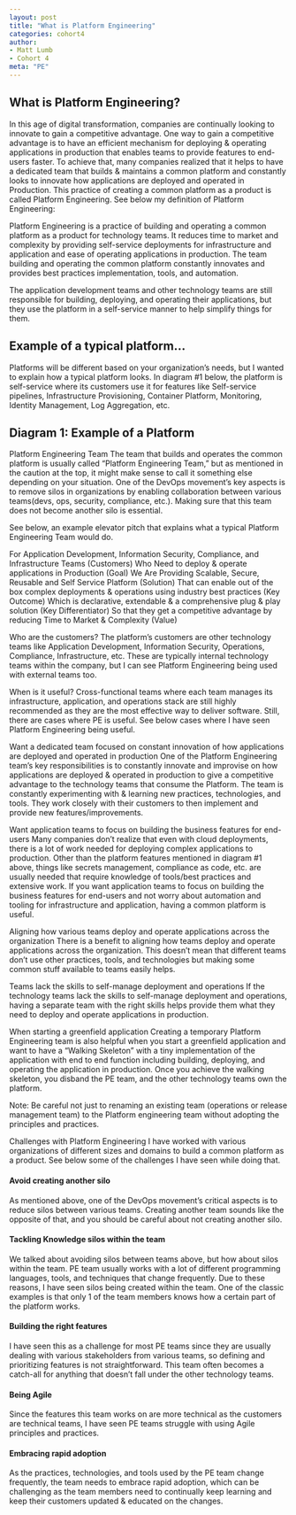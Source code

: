 ```yaml
---
layout: post
title: "What is Platform Engineering"
categories: cohort4
author:
- Matt Lumb
- Cohort 4
meta: "PE"
---
```


## What is Platform Engineering?

In this age of digital transformation, companies are continually looking to innovate to gain a competitive advantage. One way to gain a competitive advantage is to have an efficient mechanism for deploying & operating applications in production that enables teams to provide features to end-users faster. To achieve that, many companies realized that it helps to have a dedicated team that builds & maintains a common platform and constantly looks to innovate how applications are deployed and operated in Production. This practice of creating a common platform as a product is called Platform Engineering. See below my definition of Platform Engineering:

Platform Engineering is a practice of building and operating a common platform as a product for technology teams. It reduces time to market and complexity by providing self-service deployments for infrastructure and application and ease of operating applications in production. The team building and operating the common platform constantly innovates and provides best practices implementation, tools, and automation.

The application development teams and other technology teams are still responsible for building, deploying, and operating their applications, but they use the platform in a self-service manner to help simplify things for them.

## Example of a typical platform...

Platforms will be different based on your organization’s needs, but I wanted to explain how a typical platform looks. In diagram #1 below, the platform is self-service where its customers use it for features like Self-service pipelines, Infrastructure Provisioning, Container Platform, Monitoring, Identity Management, Log Aggregation, etc. 

## Diagram 1: Example of a Platform

Platform Engineering Team
The team that builds and operates the common platform is usually called “Platform Engineering Team,” but as mentioned in the caution at the top, it might make sense to call it something else depending on your situation. One of the DevOps movement’s key aspects is to remove silos in organizations by enabling collaboration between various teams(devs, ops, security, compliance, etc.). Making sure that this team does not become another silo is essential.

See below, an example elevator pitch that explains what a typical Platform Engineering Team would do.

For Application Development, Information Security, Compliance, and Infrastructure Teams (Customers)
Who Need to deploy & operate applications in Production (Goal)
We Are Providing Scalable, Secure, Reusable and Self Service Platform (Solution)
That can enable out of the box complex deployments & operations using industry best practices (Key Outcome)
Which is declarative, extendable & a comprehensive plug & play solution (Key Differentiator)
So that they get a competitive advantage by reducing Time to Market & Complexity (Value)

Who are the customers?
The platform’s customers are other technology teams like Application Development, Information Security, Operations, Compliance, Infrastructure, etc. These are typically internal technology teams within the company, but I can see Platform Engineering being used with external teams too.

When is it useful?
Cross-functional teams where each team manages its infrastructure, application, and operations stack are still highly recommended as they are the most effective way to deliver software. Still, there are cases where PE is useful. See below cases where I have seen Platform Engineering being useful.

Want a dedicated team focused on constant innovation of how applications are deployed and operated in production
One of the Platform Engineering team’s key responsibilities is to constantly innovate and improvise on how applications are deployed & operated in production to give a competitive advantage to the technology teams that consume the Platform. The team is constantly experimenting with & learning new practices, technologies, and tools. They work closely with their customers to then implement and provide new features/improvements.

Want application teams to focus on building the business features for end-users
Many companies don’t realize that even with cloud deployments, there is a lot of work needed for deploying complex applications to production. Other than the platform features mentioned in diagram #1 above, things like secrets management, compliance as code, etc. are usually needed that require knowledge of tools/best practices and extensive work. If you want application teams to focus on building the business features for end-users and not worry about automation and tooling for infrastructure and application, having a common platform is useful.

Aligning how various teams deploy and operate applications across the organization
There is a benefit to aligning how teams deploy and operate applications across the organization. This doesn’t mean that different teams don’t use other practices, tools, and technologies but making some common stuff available to teams easily helps.

Teams lack the skills to self-manage deployment and operations
If the technology teams lack the skills to self-manage deployment and operations, having a separate team with the right skills helps provide them what they need to deploy and operate applications in production.

When starting a greenfield application 
Creating a temporary Platform Engineering team is also helpful when you start a greenfield application and want to have a “Walking Skeleton” with a tiny implementation of the application with end to end function including building, deploying, and operating the application in production. Once you achieve the walking skeleton, you disband the PE team, and the other technology teams own the platform.

Note: Be careful not just to renaming an existing team (operations or release management team) to the Platform engineering team without adopting the principles and practices.

Challenges with Platform Engineering
I have worked with various organizations of different sizes and domains to build a common platform as a product. See below some of the challenges I have seen while doing that.

#### Avoid creating another silo
As mentioned above, one of the DevOps movement’s critical aspects is to reduce silos between various teams. Creating another team sounds like the opposite of that, and you should be careful about not creating another silo.

#### Tackling Knowledge silos within the team
We talked about avoiding silos between teams above, but how about silos within the team. PE team usually works with a lot of different programming languages, tools, and techniques that change frequently. Due to these reasons, I have seen silos being created within the team. One of the classic examples is that only 1 of the team members knows how a certain part of the platform works. 

#### Building the right features
I have seen this as a challenge for most PE teams since they are usually dealing with various stakeholders from various teams, so defining and prioritizing features is not straightforward. This team often becomes a catch-all for anything that doesn’t fall under the other technology teams.

#### Being Agile
Since the features this team works on are more technical as the customers are technical teams, I have seen PE teams struggle with using Agile principles and practices. 

#### Embracing rapid adoption
As the practices, technologies, and tools used by the PE team change frequently, the team needs to embrace rapid adoption, which can be challenging as the team members need to continually keep learning and keep their customers updated & educated on the changes.

